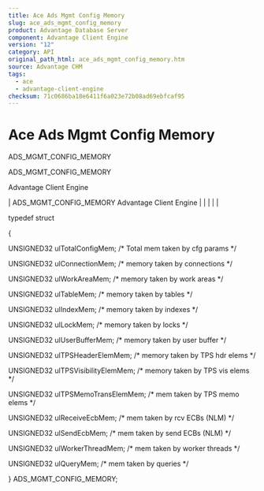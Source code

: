 ```yaml
---
title: Ace Ads Mgmt Config Memory
slug: ace_ads_mgmt_config_memory
product: Advantage Database Server
component: Advantage Client Engine
version: "12"
category: API
original_path_html: ace_ads_mgmt_config_memory.htm
source: Advantage CHM
tags:
  - ace
  - advantage-client-engine
checksum: 71c0686ba18e6411f6a023e72b08ad69ebfcaf95
---
```


# Ace Ads Mgmt Config Memory

ADS\_MGMT\_CONFIG\_MEMORY

ADS\_MGMT\_CONFIG\_MEMORY

Advantage Client Engine

| ADS\_MGMT\_CONFIG\_MEMORY  Advantage Client Engine |  |  |  |  |

typedef struct

{

UNSIGNED32 ulTotalConfigMem; /\* Total mem taken by cfg params \*/

UNSIGNED32 ulConnectionMem; /\* memory taken by connections \*/

UNSIGNED32 ulWorkAreaMem; /\* memory taken by work areas \*/

UNSIGNED32 ulTableMem; /\* memory taken by tables \*/

UNSIGNED32 ulIndexMem; /\* memory taken by indexes \*/

UNSIGNED32 ulLockMem; /\* memory taken by locks \*/

UNSIGNED32 ulUserBufferMem; /\* memory taken by user buffer \*/

UNSIGNED32 ulTPSHeaderElemMem; /\* memory taken by TPS hdr elems \*/

UNSIGNED32 ulTPSVisibilityElemMem; /\* memory taken by TPS vis elems \*/

UNSIGNED32 ulTPSMemoTransElemMem; /\* mem taken by TPS memo elems \*/

UNSIGNED32 ulReceiveEcbMem; /\* mem taken by rcv ECBs (NLM) \*/

UNSIGNED32 ulSendEcbMem; /\* mem taken by send ECBs (NLM) \*/

UNSIGNED32 ulWorkerThreadMem; /\* mem taken by worker threads \*/

UNSIGNED32 ulQueryMem; /\* mem taken by queries \*/

} ADS\_MGMT\_CONFIG\_MEMORY;
